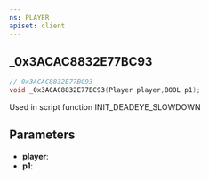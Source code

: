 ```yaml
---
ns: PLAYER
apiset: client
---
```

## _0x3ACAC8832E77BC93

```c
// 0x3ACAC8832E77BC93
void _0x3ACAC8832E77BC93(Player player,BOOL p1);
```

Used in script function INIT_DEADEYE_SLOWDOWN

## Parameters
* **player**:
* **p1**: